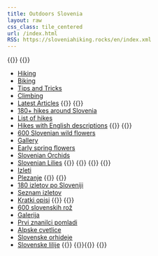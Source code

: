 ```yaml
---
title: Outdoors Slovenia
layout: raw
css_class: tile_centered
url: /index.html
RSS: https://sloveniahiking.rocks/en/index.xml
---
```

{{<tile-column>}}
{{<tile title="Outdoor Activities" image="/images/climbing-vrsic.jpg">}}
* [Hiking](/en/hikes)
* [Biking](/en/biking)
* [Tips and Tricks](/en/tips)
* [Climbing](/en/climbing)
* [Latest Articles](/en/top)
{{</tile>}}
{{<tile title="Hiking in Slovenia" image="/hikes/debelapec/M_1_0145.jpg">}}
* [180+ hikes around Slovenia](/en/hikes)
* [List of hikes](/en/hikes-list/list/)
* [Hikes with English descriptions](/en/hikes-list/list-photos/)
{{</tile>}}
{{<tile title="Wild Flowers" image="/flowers/senecioabrotanifolius/M_7_1744.JPG">}}
* [600 Slovenian wild flowers](/en/flowers/)
* [Gallery](/en/flowers/list/)
* [Early spring flowers](/en/flowers/early-spring/)
* [Slovenian Orchids](/en/flowers/family/orchidaceae/)
* [Slovenian Lilies](/en/flowers/genus/lilium/)
{{</tile>}}
{{</tile-column>}}
{{<tile-column>}}
{{<tile title="Pojdimo v naravo" image="/images/climbing-greben.jpg">}}
* [Izleti](/hikes/)
* [Plezanje](https://www.plezanje.net/)
{{</tile>}}
{{<tile title="Izleti po Sloveniji" image="/hikes/kovk/budanje/M_0_00679.JPG">}}
* [180 izletov po Sloveniji](/hikes)
* [Seznam izletov](/hikes-list/list/)
* [Kratki opisi](/hikes-list/list-photos/)
{{</tile>}}
{{<tile title="Slovenske rože" image="/flowers/astrantiabavarica/M_007072201.JPG">}}
* [600 slovenskih rož](/flowers/)
* [Galerija](/flowers/list/)
* [Prvi znanilci pomladi](/flowers/pomladne-roze/)
* [Alpske cvetlice](/flowers/alpske-roze/)
* [Slovenske orhideje](/flowers/family/orchidaceae/)
* [Slovenske lilije](/flowers/genus/lilium/)
{{</tile>}}
{{<tile empty="1">}}{{</tile>}}
{{</tile-column>}}
